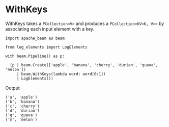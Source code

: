 # WithKeys

WithKeys takes a ```PCollection<V>``` and produces a ```PCollection<KV<K, V>>``` by associating each input element with a key.

```
import apache_beam as beam

from log_elements import LogElements

with beam.Pipeline() as p:

  (p | beam.Create(['apple', 'banana', 'cherry', 'durian', 'guava', 'melon'])
     | beam.WithKeys(lambda word: word[0:1])
     | LogElements())
```

Output
```
('a', 'apple')
('b', 'banana')
('c', 'cherry')
('d', 'durian')
('g', 'guava')
('m', 'melon')
```